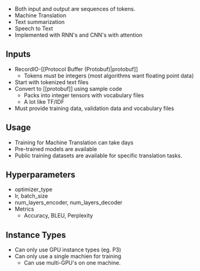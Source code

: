 - Both input and output are sequences of tokens.
- Machine Translation
- Text summarization
- Speech to Text
- Implemented with RNN's and CNN's with attention

## Inputs
- RecordIO-[[Protocol Buffer (Protobuf)|protobuf]]
	- Tokens must be integers (most algorithms want floating point data)
- Start with tokenized text files
- Convert to [[protobuf]] using sample code
	- Packs into integer tensors with vocabulary files
	- A lot like TF/IDF
- Must provide training data, validation data and vocabulary files

## Usage
- Training for Machine Translation can take days
- Pre-trained models are available
- Public training datasets are available for specific translation tasks.

## Hyperparameters
- optimizer_type
- lr, batch_size
- num_layers_encoder, num_layers_decoder
- Metrics
	- Accuracy, BLEU, Perplexity

## Instance Types
- Can only use GPU instance types (eg. P3)
- Can only use a single machien for training
	- Can use multi-GPU's on one machine.